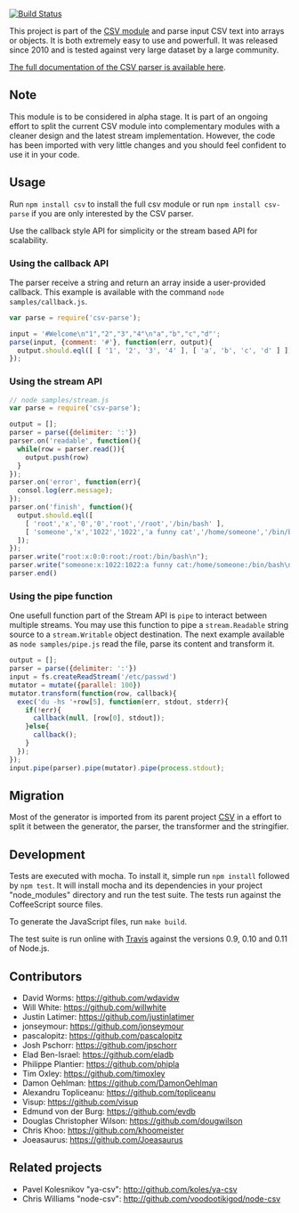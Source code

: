 [![Build Status](https://secure.travis-ci.org/wdavidw/node-csv-parse.png)](http://travis-ci.org/wdavidw/node-csv-parse)

This project is part of the [CSV module](https://github.com/wdavidw/node-csv) and parse input CSV text into 
arrays or objects. It is both extremely easy to use and powerfull. It was released since 2010 and is tested
against very large dataset by a large community.

[The full documentation of the CSV parser is available here](http://www.adaltas.com/projects/node-csv/).

Note
----

This module is to be considered in alpha stage. It is part of an ongoing effort to split the current CSV module 
into complementary modules with a cleaner design and the latest stream implementation. However, the
code has been imported with very little changes and you should feel confident to use it in your code.

Usage
-----

Run `npm install csv` to install the full csv module or run `npm install csv-parse` if you are only interested 
by the CSV parser.

Use the callback style API for simplicity or the stream based API for scalability.

### Using the callback API

The parser receive a string and return an array inside a user-provided callback. This example 
is available with the command `node samples/callback.js`.

```javascript
var parse = require('csv-parse');

input = '#Welcome\n"1","2","3","4"\n"a","b","c","d"';
parse(input, {comment: '#'}, function(err, output){
  output.should.eql([ [ '1', '2', '3', '4' ], [ 'a', 'b', 'c', 'd' ] ]);
});
```

### Using the stream API
    
```javascript
// node samples/stream.js
var parse = require('csv-parse');

output = [];
parser = parse({delimiter: ':'})
parser.on('readable', function(){
  while(row = parser.read()){
    output.push(row)
  }
});
parser.on('error', function(err){
  consol.log(err.message);
});
parser.on('finish', function(){
  output.should.eql([
    [ 'root','x','0','0','root','/root','/bin/bash' ],
    [ 'someone','x','1022','1022','a funny cat','/home/someone','/bin/bash' ]
  ]);
});
parser.write("root:x:0:0:root:/root:/bin/bash\n");
parser.write("someone:x:1022:1022:a funny cat:/home/someone:/bin/bash\n");
parser.end()
```

### Using the pipe function

One usefull function part of the Stream API is `pipe` to interact between multiple streams. You
may use this function to pipe a `stream.Readable` string source to a `stream.Writable` object 
destination. The next example available as `node samples/pipe.js` read the file, parse its content and
transform it.

```javascript
output = [];
parser = parse({delimiter: ':'})
input = fs.createReadStream('/etc/passwd')
mutator = mutate({parallel: 100})
mutator.transform(function(row, callback){
  exec('du -hs '+row[5], function(err, stdout, stderr){
    if(!err){
      callback(null, [row[0], stdout]);
    }else{
      callback();
    }
  });
});
input.pipe(parser).pipe(mutator).pipe(process.stdout);
```

Migration
---------

Most of the generator is imported from its parent project [CSV][csv] in a effort 
to split it between the generator, the parser, the transformer and the stringifier.

Development
-----------

Tests are executed with mocha. To install it, simple run `npm install` 
followed by `npm test`. It will install mocha and its dependencies in your 
project "node_modules" directory and run the test suite. The tests run 
against the CoffeeScript source files.

To generate the JavaScript files, run `make build`.

The test suite is run online with [Travis][travis] against the versions 
0.9, 0.10 and 0.11 of Node.js.

Contributors
------------

*   David Worms: <https://github.com/wdavidw>
*   Will White: <https://github.com/willwhite>
*   Justin Latimer: <https://github.com/justinlatimer>
*   jonseymour: <https://github.com/jonseymour>
*   pascalopitz: <https://github.com/pascalopitz>
*   Josh Pschorr: <https://github.com/jpschorr>
*   Elad Ben-Israel: <https://github.com/eladb>
*   Philippe Plantier: <https://github.com/phipla>
*   Tim Oxley: <https://github.com/timoxley>
*   Damon Oehlman: <https://github.com/DamonOehlman>
*   Alexandru Topliceanu: <https://github.com/topliceanu>
*   Visup: <https://github.com/visup>
*   Edmund von der Burg: <https://github.com/evdb>
*   Douglas Christopher Wilson: <https://github.com/dougwilson>
*   Chris Khoo: <https://github.com/khoomeister>
*   Joeasaurus: <https://github.com/Joeasaurus>

Related projects
----------------

*   Pavel Kolesnikov "ya-csv": <http://github.com/koles/ya-csv>
*   Chris Williams "node-csv": <http://github.com/voodootikigod/node-csv>

[csv]: https://github.com/wdavidw/node-csv
[travis]: https://travis-ci.org/#!/wdavidw/node-csv-parse


